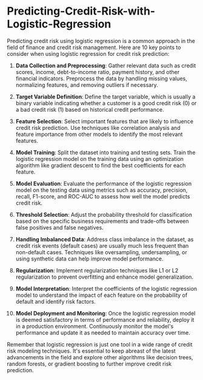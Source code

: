 # Predicting-Credit-Risk-with-Logistic-Regression
Predicting credit risk using logistic regression is a common approach in the field of finance and credit risk management. Here are 10 key points to consider when using logistic regression for credit risk prediction:

1. **Data Collection and Preprocessing**: Gather relevant data such as credit scores, income, debt-to-income ratio, payment history, and other financial indicators. Preprocess the data by handling missing values, normalizing features, and removing outliers if necessary.

2. **Target Variable Definition**: Define the target variable, which is usually a binary variable indicating whether a customer is a good credit risk (0) or a bad credit risk (1) based on historical credit performance.

3. **Feature Selection**: Select important features that are likely to influence credit risk prediction. Use techniques like correlation analysis and feature importance from other models to identify the most relevant features.

4. **Model Training**: Split the dataset into training and testing sets. Train the logistic regression model on the training data using an optimization algorithm like gradient descent to find the best coefficients for each feature.

5. **Model Evaluation**: Evaluate the performance of the logistic regression model on the testing data using metrics such as accuracy, precision, recall, F1-score, and ROC-AUC to assess how well the model predicts credit risk.

6. **Threshold Selection**: Adjust the probability threshold for classification based on the specific business requirements and trade-offs between false positives and false negatives.

7. **Handling Imbalanced Data**: Address class imbalance in the dataset, as credit risk events (default cases) are usually much less frequent than non-default cases. Techniques like oversampling, undersampling, or using synthetic data can help improve model performance.

8. **Regularization**: Implement regularization techniques like L1 or L2 regularization to prevent overfitting and enhance model generalization.

9. **Model Interpretation**: Interpret the coefficients of the logistic regression model to understand the impact of each feature on the probability of default and identify risk factors.

10. **Model Deployment and Monitoring**: Once the logistic regression model is deemed satisfactory in terms of performance and reliability, deploy it in a production environment. Continuously monitor the model's performance and update it as needed to maintain accuracy over time.

Remember that logistic regression is just one tool in a wide range of credit risk modeling techniques. It's essential to keep abreast of the latest advancements in the field and explore other algorithms like decision trees, random forests, or gradient boosting to further improve credit risk prediction.
